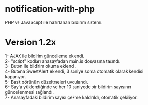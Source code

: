 # notification-with-php

PHP ve JavaScript ile hazırlanan bildirim sistemi.


# Version 1.2x

1- AJAX ile bildirim güncelleme eklendi.<br>
2- "script" kodları anasayfadan main.js dosyasına taşındı.<br>
3- Buton ile bildirim okuma eklendi.<br>
4- Butona SweetAlert eklendi, 3 saniye sonra otomatik olarak kendisi kapanıyor.<br>
5- Basit görünüm düzeltmeleri uygulandı.<br>
6- Sayfa yüklendiğinde ve her 10 saniyede bir bildirim sayısının güncellenmesi sağlandı.<br>
7- Anasayfadaki bildirim sayısı çekme kaldırıldı, otomatik çekiliyor.